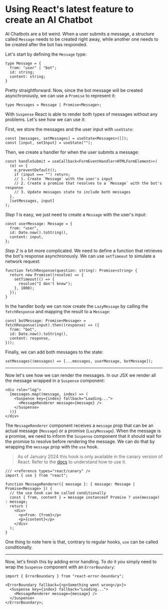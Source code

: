 # Using React's latest feature to create an AI Chatbot

AI Chatbots are a bit weird. When a user submits a message, a structure called `Message` needs to be created right away, while another one needs to be created after the bot has responded.

Let's start by defining the `Message` type:

```tsx
type Message = {
  from: "user" | "bot";
  id: string;
  content: string;
}
```

Pretty straightforward. Now, since the bot message will be created asynchronously, we can 
use a `Promise` to represent it:

```tsx
type Messages = Message | Promise<Message>;
```

With `Suspense` React is able to render both types of messages without any problems. Let's see how we can use it:

First, we store the messages and the user input with `useState`:

```tsx
const [messages, setMessages] = useState<Messages>([]);
const [input, setInput] = useState("");
```

Then, we create a handler for when the user submits a message:

```tsx
const handleSubmit = useCallback<FormEventHandler<HTMLFormElement>>(
  (e) => {
    e.preventDefault();
    if (input === "") return;
    // 1. Create `Message` with the user's input
    // 2. Create a promise that resolves to a `Message` with the bot's response
    // 3. Update messages state to include both messages
  },
  [setMessages, input]
);
```

*Step 1* is easy, we just need to create a `Message` with the user's input:

```tsx
const userMessage: Message = {
  from: "user",
  id: Date.now().toString(),
  content: input,
};
```

*Step 2* is a bit more complicated. We need to define a function that retrieves the bot's response asynchronously. We can use `setTimeout` to simulate a network request:

```tsx
function fetchResponse(question: string): Promise<string> {
  return new Promise((resolve) => {
    setTimeout(() => {
      resolve("I don't know");
    }, 1000);
  });
}
```

In the handler body we can now create the `LazyMessage` by calling the `fetchResponse` and mapping the result to a `Message`:

```tsx
const botMessage: Promise<Message> = fetchResponse(input).then((response) => ({
  from: "bot",
  id: Date.now().toString(),
  content: response,
}));
```

Finally, we can add both messages to the state:

```tsx
setMessages((messages) => [...messages, userMessage, botMessage]);
```

---

Now let's see how we can render the messages. In our JSX we render all the message
wrapped in a `Suspense` component:

```tsx
<div role="log">
  {messages.map((message, index) => (
    <Suspense key={index} fallback="Loading...">
      <MessageRenderer message={message} />
    </Suspense>
  ))}
</div>
```

The `MessageRenderer` component receives a `message` prop that can be an actual message (`Message`) or a promise (`LazyMessage`). When the message is a promise, we need to inform the `Suspense` component that it should wait for the promise to resolve before rendering the message. We can do that by wrapping the `message` prop with the `use` hook.

> As of January 2024 this hook is only available in the canary version of React. Refer to the [docs](https://react.dev/reference/react/use) to understand how to use it.

```tsx
/// <reference types="react/canary" />
import { use } from "react";

function MessageRenderer({ message }: { message: Message | Promise<Message> }) {
  // the use hook can be called conditionally
  const { from, content } = message instanceof Promise ? use(message) : message;
  return (
    <div>
      <p>From: {from}</p>
      <p>{content}</p>
    </div>
  );
}
```

One thing to note here is that, contrary to regular hooks, `use` can be called conditionally.

---

Now, let's finish this by adding error handling. To do it you simply need to wrap the `Suspense` component with an `ErrorBoundary`:

```tsx
import { ErrorBoundary } from "react-error-boundary";

<ErrorBoundary fallback={<p>Something went wrong</p>}>
  <Suspense key={index} fallback="Loading...">
    <MessageRenderer message={message} />
  </Suspense>
</ErrorBoundary>;
```
